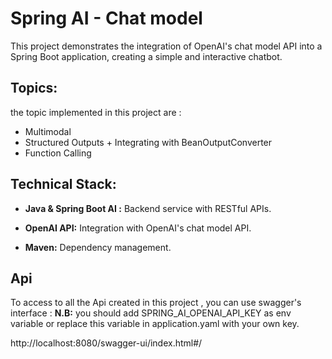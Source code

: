 # Spring AI - Chat model 
This project demonstrates the integration of OpenAI's chat model API into a Spring Boot application, creating a simple and interactive chatbot.

## Topics:
the topic implemented in this project are : 
- Multimodal
- Structured Outputs + Integrating with BeanOutputConverter
- Function Calling

## Technical Stack:

- **Java & Spring Boot AI :** Backend service with RESTful APIs.

- **OpenAI API:** Integration with OpenAI's chat model API.

- **Maven:** Dependency management.

## Api 
To access to all the Api created in this project , you can use swagger's interface :
**N.B:** you should add SPRING_AI_OPENAI_API_KEY as env variable or replace this variable in application.yaml with your own key.

http://localhost:8080/swagger-ui/index.html#/